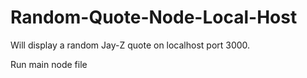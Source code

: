 # Random-Quote-Node-Local-Host
Will display a random Jay-Z quote on localhost port 3000. 


Run main node file
